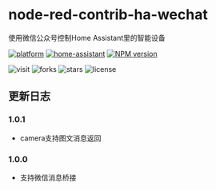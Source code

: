 # node-red-contrib-ha-wechat
使用微信公众号控制Home Assistant里的智能设备

[![platform](https://img.shields.io/badge/platform-Node--RED-red)](https://flows.nodered.org/node/node-red-contrib-ha-wechat)
[![home-assistant](https://img.shields.io/badge/Home-Assistant-%23049cdb)](https://www.home-assistant.io/)
[![NPM version](https://img.shields.io/npm/v/node-red-contrib-ha-wechat.svg?style=flat-square)](https://www.npmjs.com/package/node-red-contrib-ha-wechat)

![visit](https://visitor-badge.glitch.me/badge?page_id=shaonianzhentan.node-red-contrib-ha-wechat&left_text=visit)
![forks](https://img.shields.io/github/forks/shaonianzhentan/node-red-contrib-ha-wechat)
![stars](https://img.shields.io/github/stars/shaonianzhentan/node-red-contrib-ha-wechat)
![license](https://img.shields.io/github/license/shaonianzhentan/node-red-contrib-ha-wechat)

## 更新日志

### 1.0.1
- camera支持图文消息返回

### 1.0.0
- 支持微信消息桥接